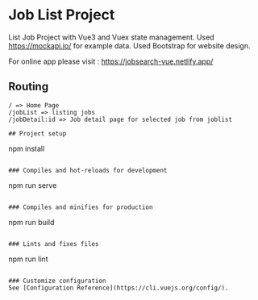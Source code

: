 # Job List Project
List Job Project with Vue3 and Vuex state management.
Used https://mockapi.io/ for example data.
Used Bootstrap for website design.

For online app please visit : https://jobsearch-vue.netlify.app/

## Routing
```
/ => Home Page
/jobList => listing jobs
/jobDetail:id => Job detail page for selected job from joblist

## Project setup
```
npm install
```

### Compiles and hot-reloads for development
```
npm run serve
```

### Compiles and minifies for production
```
npm run build
```

### Lints and fixes files
```
npm run lint
```

### Customize configuration
See [Configuration Reference](https://cli.vuejs.org/config/).


